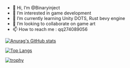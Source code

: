 - 👋 Hi, I’m @Binaryinject
- 👀 I’m interested in game development
- 🌱 I’m currently learning Unity DOTS, Rust bevy engine
- 💞️ I’m looking to collaborate on game art
- 📫 How to reach me : qq274089056

[![Anurag's GitHub stats](https://github-readme-stats.vercel.app/api?username=Binaryinject&show_icons=true&theme=radical)](https://github.com/anuraghazra/github-readme-stats)

[![Top Langs](https://github-readme-stats.vercel.app/api/top-langs/?username=Binaryinject&theme=radical)](https://github.com/anuraghazra/github-readme-stats)

[![trophy](https://github-profile-trophy.vercel.app/?username=Binaryinject)](https://github.com/ryo-ma/github-profile-trophy)
